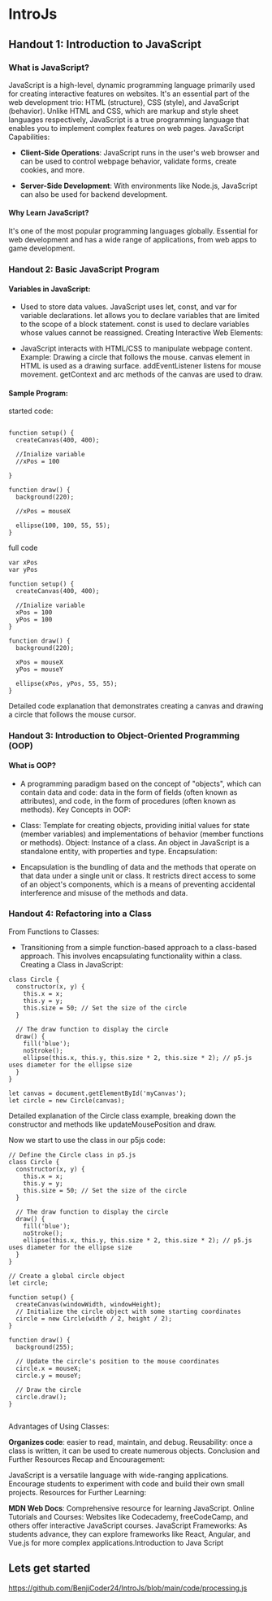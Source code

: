 # IntroJs
## Handout 1: Introduction to JavaScript
### What is JavaScript?

JavaScript is a high-level, dynamic programming language primarily used for creating interactive features on websites. It's an essential part of the web development trio: HTML (structure), CSS (style), and JavaScript (behavior).
Unlike HTML and CSS, which are markup and style sheet languages respectively, JavaScript is a true programming language that enables you to implement complex features on web pages.
JavaScript Capabilities:

+ **Client-Side Operations**: JavaScript runs in the user's web browser and can be used to control webpage behavior, validate forms, create cookies, and more.

+ **Server-Side Development**: With environments like Node.js, JavaScript can also be used for backend development.
#### Why Learn JavaScript?

It's one of the most popular programming languages globally.
Essential for web development and has a wide range of applications, from web apps to game development.

### Handout 2: Basic JavaScript Program
#### Variables in JavaScript:

+ Used to store data values. JavaScript uses let, const, and var for variable declarations.
let allows you to declare variables that are limited to the scope of a block statement.
const is used to declare variables whose values cannot be reassigned.
Creating Interactive Web Elements:

+ JavaScript interacts with HTML/CSS to manipulate webpage content.
Example: Drawing a circle that follows the mouse.
canvas element in HTML is used as a drawing surface.
addEventListener listens for mouse movement.
getContext and arc methods of the canvas are used to draw.
#### Sample Program:

started code:

```

function setup() {
  createCanvas(400, 400);
  
  //Inialize variable 
  //xPos = 100

}

function draw() {
  background(220);
  
  //xPos = mouseX
  
  ellipse(100, 100, 55, 55);
}
```

full code
```
var xPos
var yPos

function setup() {
  createCanvas(400, 400);
  
  //Inialize variable 
  xPos = 100
  yPos = 100
}

function draw() {
  background(220);
  
  xPos = mouseX
  yPos = mouseY
  
  ellipse(xPos, yPos, 55, 55);
}

```

Detailed code explanation that demonstrates creating a canvas and drawing a circle that follows the mouse cursor.
### Handout 3: Introduction to Object-Oriented Programming (OOP)
#### What is OOP?

+ A programming paradigm based on the concept of "objects", which can contain data and code: data in the form of fields (often known as attributes), and code, in the form of procedures (often known as methods).
Key Concepts in OOP:

+ Class: Template for creating objects, providing initial values for state (member variables) and implementations of behavior (member functions or methods).
Object: Instance of a class. An object in JavaScript is a standalone entity, with properties and type.
Encapsulation:

+ Encapsulation is the bundling of data and the methods that operate on that data under a single unit or class. It restricts direct access to some of an object's components, which is a means of preventing accidental interference and misuse of the methods and data.
### Handout 4: Refactoring into a Class
From Functions to Classes:

+ Transitioning from a simple function-based approach to a class-based approach. This involves encapsulating functionality within a class.
Creating a Class in JavaScript:

```
class Circle {
  constructor(x, y) {
    this.x = x;
    this.y = y;
    this.size = 50; // Set the size of the circle
  }

  // The draw function to display the circle
  draw() {
    fill('blue');
    noStroke();
    ellipse(this.x, this.y, this.size * 2, this.size * 2); // p5.js uses diameter for the ellipse size
  }
}

let canvas = document.getElementById('myCanvas');
let circle = new Circle(canvas);
```

Detailed explanation of the Circle class example, breaking down the constructor and methods like updateMousePosition and draw.

Now we start to use the class in our p5js code:

```
// Define the Circle class in p5.js
class Circle {
  constructor(x, y) {
    this.x = x;
    this.y = y;
    this.size = 50; // Set the size of the circle
  }

  // The draw function to display the circle
  draw() {
    fill('blue');
    noStroke();
    ellipse(this.x, this.y, this.size * 2, this.size * 2); // p5.js uses diameter for the ellipse size
  }
}

// Create a global circle object
let circle;

function setup() {
  createCanvas(windowWidth, windowHeight);
  // Initialize the circle object with some starting coordinates
  circle = new Circle(width / 2, height / 2);
}

function draw() {
  background(255);

  // Update the circle's position to the mouse coordinates
  circle.x = mouseX;
  circle.y = mouseY;

  // Draw the circle
  circle.draw();
}


```


Advantages of Using Classes:

**Organizes code**: easier to read, maintain, and debug.
Reusability: once a class is written, it can be used to create numerous objects.
Conclusion and Further Resources
Recap and Encouragement:

JavaScript is a versatile language with wide-ranging applications.
Encourage students to experiment with code and build their own small projects.
Resources for Further Learning:

**MDN Web Docs**: Comprehensive resource for learning JavaScript.
Online Tutorials and Courses: Websites like Codecademy, freeCodeCamp, and others offer interactive JavaScript courses.
JavaScript Frameworks: As students advance, they can explore frameworks like React, Angular, and Vue.js for more complex applications.Introduction to Java Script

## Lets get started

https://github.com/BenjiCoder24/IntroJs/blob/main/code/processing.js



